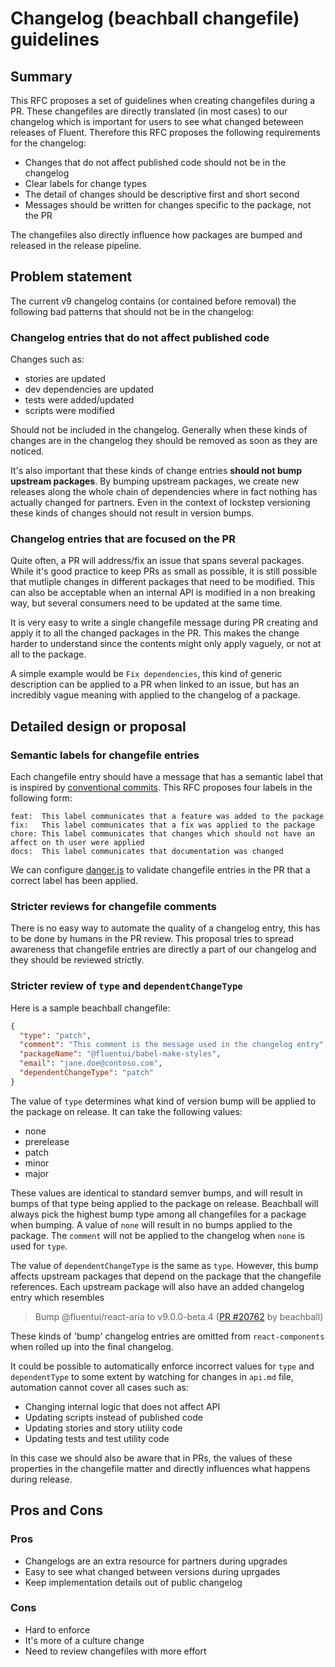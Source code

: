# Changelog (beachball changefile) guidelines

## Summary

This RFC proposes a set of guidelines when creating changefiles during a PR. These changefiles are directly translated
(in most cases) to our changelog which is important for users to see what changed beteween releases of Fluent. Therefore
this RFC proposes the following requirements for the changelog:

- Changes that do not affect published code should not be in the changelog
- Clear labels for change types
- The detail of changes should be descriptive first and short second
- Messages should be written for changes specific to the package, not the PR

The changefiles also directly influence how packages are bumped and released in the release pipeline.

## Problem statement

The current v9 changelog contains (or contained before removal) the following bad patterns that should not be in the changelog:

### Changelog entries that do not affect published code

Changes such as:

- stories are updated
- dev dependencies are updated
- tests were added/updated
- scripts were modified

Should not be included in the changelog. Generally when these kinds of changes are in the changelog they should be
removed as soon as they are noticed.

It's also important that these kinds of change entries **should not bump upstream packages**. By bumping upstream
packages, we create new releases along the whole chain of dependencies where in fact nothing has actually changed
for partners. Even in the context of lockstep versioning these kinds of changes should not result in version bumps.

### Changelog entries that are focused on the PR

Quite often, a PR will address/fix an issue that spans several packages. While it's good practice to keep PRs as
small as possible, it is still possible that mutliple changes in different packages that need to be modified. This
can also be acceptable when an internal API is modified in a non breaking way, but several consumers need to be updated
at the same time.

It is very easy to write a single changefile message during PR creating and apply it to all the changed packages in
the PR. This makes the change harder to understand since the contents might only apply vaguely, or not at all to the package.

A simple example would be `Fix dependencies`, this kind of generic description can be applied to a PR when linked to
an issue, but has an incredibly vague meaning with applied to the changelog of a package.

## Detailed design or proposal

### Semantic labels for changefile entries

Each changefile entry should have a message that has a semantic label that is inspired by [conventional commits](https://www.conventionalcommits.org/en/v1.0.0/).
This RFC proposes four labels in the following form:

```
feat:  This label communicates that a feature was added to the package
fix:   This label communicates that a fix was applied to the package
chore: This label communicates that changes which should not have an affect on th user were applied
docs:  This label communicates that documentation was changed
```

We can configure [danger.js](https://danger.systems/js/) to validate changefile entries in the PR that a correct
label has been applied.

### Stricter reviews for changefile comments

There is no easy way to automate the quality of a changelog entry, this has to be done by humans in the PR review.
This proposal tries to spread awareness that changefile entries are directly a part of our changelog and they should
be reviewed strictly.

### Stricter review of `type` and `dependentChangeType`

Here is a sample beachball changefile:

```json
{
  "type": "patch",
  "comment": "This comment is the message used in the changelog entry",
  "packageName": "@fluentui/babel-make-styles",
  "email": "jane.doe@contoso.com",
  "dependentChangeType": "patch"
}
```

The value of `type` determines what kind of version bump will be applied to the package on release. It can take the
following values:

- none
- prerelease
- patch
- minor
- major

These values are identical to standard semver bumps, and will result in bumps of that type being applied to the package
on release. Beachball will always pick the highest bump type among all changefiles for a package when bumping. A value
of `none` will result in no bumps applied to the package. The `comment` will not be applied to the changelog when `none`
is used for `type`.

The value of `dependentChangeType` is the same as `type`. However, this bump affects upstream packages that depend on the
package that the changefile references. Each upstream package will also have an added changelog entry which resembles

> Bump @fluentui/react-aria to v9.0.0-beta.4 ([PR #20762](https://github.com/microsoft/fluentui/pull/20762) by beachball)

These kinds of 'bump' changelog entries are omitted from `react-components` when rolled up into the final changelog.

It could be possible to automatically enforce incorrect values for `type` and `dependentType` to some extent by
watching for changes in `api.md` file, automation cannot cover all cases such as:

- Changing internal logic that does not affect API
- Updating scripts instead of published code
- Updating stories and story utility code
- Updating tests and test utility code

In this case we should also be aware that in PRs, the values of these properties in the changefile matter and directly
influences what happens during release.

## Pros and Cons

### Pros

- Changelogs are an extra resource for partners during upgrades
- Easy to see what changed between versions during uprgades
- Keep implementation details out of public changelog

### Cons

- Hard to enforce
- It's more of a culture change
- Need to review changefiles with more effort
